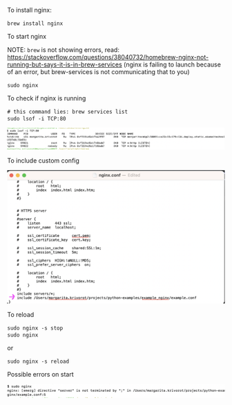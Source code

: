 To install nginx:

```
brew install nginx
```



To start nginx

NOTE: `brew` is not showing errors, read: https://stackoverflow.com/questions/38040732/homebrew-nginx-not-running-but-says-it-is-in-brew-services (nginx is failing to launch because of an error, but brew-services is not communicating that to you)

```
sudo nginx
```
To check if nginx is running

```
# this command lies: brew services list
sudo lsof -i TCP:80
```
![alt text](image-3.png)


To include custom config

![alt text](image-1.png)


To reload 

```
sudo nginx -s stop 
sudo nginx
```
or
```
sudo nginx -s reload
```

Possible errors on start

![alt text](image-2.png)
